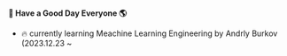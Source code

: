 **🌈 Have a Good Day Everyone 🌎**

- 🔥 currently learning 
  Meachine Learning Engineering by Andrly Burkov (2023.12.23 ~
